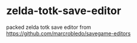 # zelda-totk-save-editor
packed zelda totk save editor from https://github.com/marcrobledo/savegame-editors
